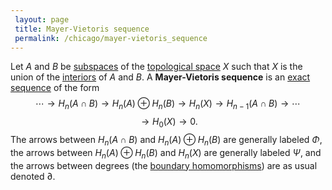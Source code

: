 ```yaml
---
 layout: page
 title: Mayer-Vietoris sequence
 permalink: /chicago/mayer-vietoris_sequence
---
```

Let $A$ and $B$ be [subspaces](https://mathgloss.github.io/MathGloss/subspace_topology) of the [topological space](https://mathgloss.github.io/MathGloss/topological_space) $X$ such that $X$ is the union of the [interiors](https://mathgloss.github.io/MathGloss/interior) of $A$ and $B$. A **Mayer-Vietoris sequence** is an [exact sequence](https://mathgloss.github.io/MathGloss/exact_sequence) of the form $$\cdots\to H_n(A\cap B)\to H_n(A)\oplus H_n(B) \to H_n(X) \to H_{n-1}(A\cap B) \to\cdots$$$$\to H_0(X) \to 0.$$The arrows between $H_n(A\cap B)$ and $H_n(A)\oplus H_n(B)$ are generally labeled $\Phi$, the arrows between $H_n(A)\oplus H_n(B)$ and $H_n(X)$ are generally labeled $\Psi$, and the arrows between degrees (the [boundary homomorphisms](https://mathgloss.github.io/MathGloss/boundary_homomorphism)) are as usual denoted $\partial$.



